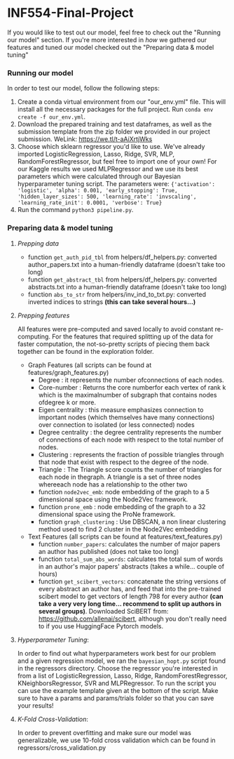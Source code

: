 # INF554-Final-Project

If you would like to test out our model, feel free to check out the "Running our model" section. If you're more interested in *how* we gathered our features and tuned our model checked out the "Preparing data & model tuning" 

### **Running our model**

In order to test our model, follow the following steps:
1.  Create a conda virtual environment from our "our_env.yml" file. This will install all the necessary packages for the full project. Run `conda env create -f our_env.yml`.
2. Download the prepared training and test dataframes, as well as the submission template from the zip folder we provided in our project submission. WeLink: https://we.tl/t-aAiXrtjWks 
3. Choose which sklearn regressor you'd like to use. We've already imported LogisticRegression, Lasso, Ridge, SVR, MLP, RandomForestRegressor, but feel free to import one of your own!
For our Kaggle results we used MLPRegressor and we use its best parameters which were calculated through our Bayesian hyperparameter tuning script. The parameters were:
`{'activation': 'logistic',
 'alpha': 0.001,
 'early_stopping': True,
 'hidden_layer_sizes': 500,
 'learning_rate': 'invscaling',
 'learning_rate_init': 0.0001,
 'verbose': True}`
 4. Run the command `python3 pipeline.py`.

### **Preparing data & model tuning**


1. *Prepping data*
    * function `get_auth_pid_tbl` from  helpers/df_helpers.py: converted author_papers.txt into a human-friendly dataframe (doesn't take too long)
    * function `get_abstract_tbl` from  helpers/df_helpers.py: converted abstracts.txt into a human-friendly dataframe (doesn't take too long)
    * function `abs_to_str` from helpers/inv_ind_to_txt.py: converted inverted indices to strings **(this can take several hours...)**
2. *Prepping features* 

    All features were pre-computed and saved locally to avoid constant re-computing. For the features that required splitting up of the data for faster computation, the not-so-pretty scripts of piecing them back together can be found in the exploration folder. 
    
    * Graph Features (all scripts can be found at features/graph_features.py)
        * Degree :  it  represents  the  number  ofconnections of each nodes.
        * Core-number : Returns the core numberfor each vertex of rank k which is the maximalnumber  of  subgraph  that  contains  nodes  ofdegree k or more.
        * Eigen centrality : this  measure  emphasizes connection  to  important  nodes  (which  themselves have many connections) over connection to isolated (or less connected) nodes
        * Degree centrality : the degree centrality represents the number of connections of each node with respect to the total number of nodes.
        * Clustering :  represents the fraction of possible  triangles  through  that  node  that  exist with respect to the degree of the node.
        * Triangle :  The  Triangle  score  counts the  number  of  triangles  for  each  node  in  thegraph. A triangle is a set of three nodes whereeach node has a relationship to the other two
        * function `node2vec_emb`: node embedding of the graph to a 5 dimensional space using the Node2Vec framework. 
        * function `prone_emb` : node embedding of the graph to a 32 dimensional space using the ProNe framework. 
        * function `graph_clustering` : Use DBSCAN, a non linear clustering method used to find 2 cluster in the Node2Vec embedding
    * Text Features (all scripts can be found at features/text_features.py)
        * function `number_papers`: calculates the number of major papers an author has published (does not take too long)
        * function `total_sum_abs_words`: calculates the total sum of words in an author's major papers' abstracts (takes a while... couple of hours)
        * function `get_scibert_vectors`: concatenate the string versions of every abstract an author has, and feed that into the pre-trained scibert model to get vectors of length 798 for every author **(can take a very very long time... recommend to split up authors in several groups)**. Downloaded SciBERT from: https://github.com/allenai/scibert, although you don't really need to if you use HuggingFace Pytorch models.
3. *Hyperparameter Tuning*:

    In order to find out what hyperparameters work best for our problem and a given regression model, we ran the `bayesian_hopt.py` script found in the regressors directory. Choose the regressor you're interested in from a list of LogisticRegression, Lasso, Ridge, RandomForestRegressor, KNeighborsRegressor, SVR and MLPRegressor. To run the script you can use the example template given at the bottom of the script. Make sure to have a params and params/trials folder so that you can save your results!

4. *K-Fold Cross-Validation*:

    In order to prevent overfitting and make sure our model was generalizable, we use 10-fold cross validation which can be found in regressors/cross_validation.py

    
